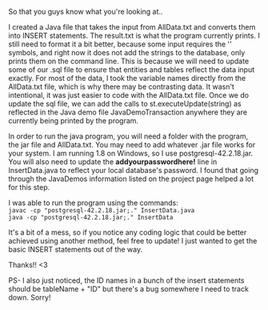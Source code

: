 So that you guys know what you're looking at..

I created a Java file that takes the input from AllData.txt and converts them into INSERT statements.
The result.txt is what the program currently prints. I still need to format it a bit better, because some input requires the '' symbols, and right now it does not add the strings to the database, only prints them on the command line. This is because we will need to update some of our .sql file to ensure that entities and tables reflect the data input exactly. For most of the data, I took the variable names directly from the AllData.txt file, which is why there may be contrasting data. It wasn't intentional, it was just easier to code with the AllData.txt file. Once we do update the sql file, we can add the calls to st.executeUpdate(string) as reflected in the Java demo file JavaDemoTransaction anywhere they are currently being printed by the program. 

In order to run the java program, you will need a folder with the program, the jar file and AllData.txt. You may need to add whatever .jar file works for your system. I am running 1.8 on Windows, so I use postgresql-42.2.18.jar. You will also need to update the **addyourpasswordhere!** line in InsertData.java to reflect your local database's password. I found that going through the JavaDemos information listed on the project page helped a lot for this step.

I was able to run the program using the commands:<br>
  ```javac -cp "postgresql-42.2.18.jar;." InsertData.java``` <br>
  ```java -cp "postgresql-42.2.18.jar;." InsertData```

It's a bit of a mess, so if you notice any coding logic that could be better achieved using another method, feel free to update! I just wanted to get the basic INSERT statements out of the way.

Thanks!! <3

PS- I also just noticed, the ID names in a bunch of the insert statements should be tableName + "ID" but there's a bug somewhere I need to track down. Sorry!
